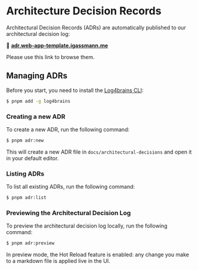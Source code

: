 # Architecture Decision Records

Architectural Decision Records (ADRs) are automatically published to our architectural decision log:

🔗 **[adr.web-app-template.igassmann.me](https://adr.web-app-template.igassmann.me/)**

Please use this link to browse them.

## Managing ADRs

Before you start, you need to install the [Log4brains CLI](https://github.com/thomvaill/log4brains):

```sh
$ pnpm add -g log4brains
```

### Creating a new ADR

To create a new ADR, run the following command:

```sh
$ pnpm adr:new
```

This will create a new ADR file in `docs/architectural-decisions` and open it in your default editor.

### Listing ADRs

To list all existing ADRs, run the following command:

```sh
$ pnpm adr:list
```

### Previewing the Architectural Decision Log

To preview the architectural decision log locally, run the following command:

```sh
$ pnpm adr:preview
```

In preview mode, the Hot Reload feature is enabled: any change you make to a markdown file is applied live in the UI.
